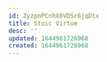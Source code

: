 ```yaml
---
id: ZyzpnPCnhX0VDSr6jqDtx
title: Stoic Virtue
desc: ''
updated: 1644961726968
created: 1644961726968
---
```



